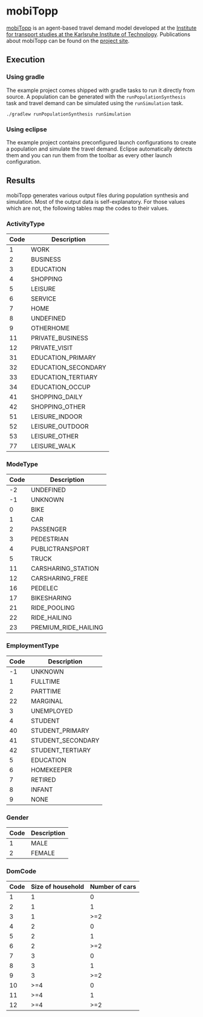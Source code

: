 # mobiTopp
[mobiTopp](http://mobitopp.ifv.kit.edu/) is an agent-based travel demand model developed at the [Institute for transport studies at the Karlsruhe Institute of Technology](http://www.ifv.kit.edu/english/index.php). Publications about mobiTopp can be found on the [project site](http://mobitopp.ifv.kit.edu/28.php).

## Execution
### Using gradle
The example project comes shipped with gradle tasks to run it directly from source. A population can be generated with the `runPopulationSynthesis` task and travel demand can be simulated using the `runSimulation` task. 

```
./gradlew runPopulationSynthesis runSimulation
```

### Using eclipse
The example project contains preconfigured launch configurations to create a population and simulate the travel demand. Eclipse automatically detects them and you can run them from the toolbar as every other launch configuration.

## Results
mobiTopp generates various output files during population synthesis and simulation. Most of the output data is self-explanatory. For those values which are not, the following tables map the codes to their values.

### ActivityType
Code | Description
--- | ---
1 | WORK
2 | BUSINESS
3 | EDUCATION
4 | SHOPPING
5 | LEISURE
6 | SERVICE
7 | HOME
8 | UNDEFINED
9 | OTHERHOME
11 | PRIVATE_BUSINESS
12 | PRIVATE_VISIT
31 | EDUCATION_PRIMARY
32 | EDUCATION_SECONDARY
33 | EDUCATION_TERTIARY
34 | EDUCATION_OCCUP
41 | SHOPPING_DAILY
42 | SHOPPING_OTHER
51 | LEISURE_INDOOR
52 | LEISURE_OUTDOOR
53 | LEISURE_OTHER
77 | LEISURE_WALK

### ModeType
Code | Description
--- | ---
-2 | UNDEFINED
-1 | UNKNOWN
0 | BIKE
1 | CAR
2 | PASSENGER
3 | PEDESTRIAN
4 | PUBLICTRANSPORT
5 | TRUCK
11 | CARSHARING_STATION
12 | CARSHARING_FREE
16 | PEDELEC
17 | BIKESHARING
21 | RIDE_POOLING
22 | RIDE_HAILING
23 | PREMIUM_RIDE_HAILING

### EmploymentType
Code | Description
--- | ---
-1 | UNKNOWN
1 | FULLTIME
2 | PARTTIME
22 | MARGINAL
3 | UNEMPLOYED
4 | STUDENT
40 | STUDENT_PRIMARY
41 | STUDENT_SECONDARY
42 | STUDENT_TERTIARY
5 | EDUCATION
6 | HOMEKEEPER
7 | RETIRED
8 | INFANT
9 | NONE

### Gender
Code | Description
--- | ---
1 | MALE
2 | FEMALE

### DomCode
Code | Size of household | Number of cars
--- | --- | --- 
1 | 1 | 0
2 | 1 | 1
3 | 1 | >=2
4 | 2 | 0
5 | 2 | 1
6 | 2 | >=2
7 | 3 | 0
8 | 3 | 1
9 | 3 | >=2
10 | >=4 | 0
11 | >=4 | 1
12 | >=4 | >=2

